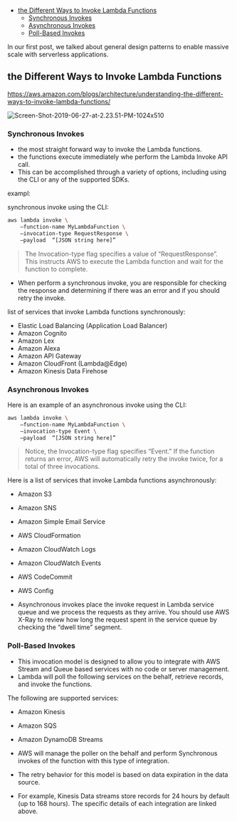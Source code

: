 

- [the Different Ways to Invoke Lambda Functions](#the-different-ways-to-invoke-lambda-functions)
  - [Synchronous Invokes](#synchronous-invokes)
  - [Asynchronous Invokes](#asynchronous-invokes)
  - [Poll-Based Invokes](#poll-based-invokes)

In our first post, we talked about general design patterns to enable massive scale with serverless applications.




## the Different Ways to Invoke Lambda Functions

https://aws.amazon.com/blogs/architecture/understanding-the-different-ways-to-invoke-lambda-functions/

![Screen-Shot-2019-06-27-at-2.23.51-PM-1024x510](https://i.imgur.com/AoCgNOQ.png)


### Synchronous Invokes

- the most straight forward way to invoke the Lambda functions.
- the functions execute immediately whe perform the Lambda Invoke API call.
- This can be accomplished through a variety of options, including using the CLI or any of the supported SDKs.

exampl:

synchronous invoke using the CLI:

```bash
aws lambda invoke \
    —function-name MyLambdaFunction \
    —invocation-type RequestResponse \
    —payload  “[JSON string here]”
```

> The Invocation-type flag specifies a value of “RequestResponse”.
> This instructs AWS to execute the Lambda function and wait for the function to complete.

- When perform a synchronous invoke, you are responsible for checking the response and determining if there was an error and if you should retry the invoke.

list of services that invoke Lambda functions synchronously:
- Elastic Load Balancing (Application Load Balancer)
- Amazon Cognito
- Amazon Lex
- Amazon Alexa
- Amazon API Gateway
- Amazon CloudFront (Lambda@Edge)
- Amazon Kinesis Data Firehose



### Asynchronous Invokes

Here is an example of an asynchronous invoke using the CLI:

```bash
aws lambda invoke \
    —function-name MyLambdaFunction \
    —invocation-type Event \
    —payload  “[JSON string here]”
```

> Notice, the Invocation-type flag specifies “Event.” If the function returns an error, AWS will automatically retry the invoke twice, for a total of three invocations.

Here is a list of services that invoke Lambda functions asynchronously:
- Amazon S3
- Amazon SNS
- Amazon Simple Email Service
- AWS CloudFormation
- Amazon CloudWatch Logs
- Amazon CloudWatch Events
- AWS CodeCommit
- AWS Config

- Asynchronous invokes place the invoke request in Lambda service queue and we process the requests as they arrive. You should use AWS X-Ray to review how long the request spent in the service queue by checking the “dwell time” segment.



### Poll-Based Invokes
- This invocation model is designed to allow you to integrate with AWS Stream and Queue based services with no code or server management.
- Lambda will poll the following services on the behalf, retrieve records, and invoke the functions.

The following are supported services:
- Amazon Kinesis
- Amazon SQS
- Amazon DynamoDB Streams


- AWS will manage the poller on the behalf and perform Synchronous invokes of the function with this type of integration.
- The retry behavior for this model is based on data expiration in the data source.
- For example, Kinesis Data streams store records for 24 hours by default (up to 168 hours). The specific details of each integration are linked above.
